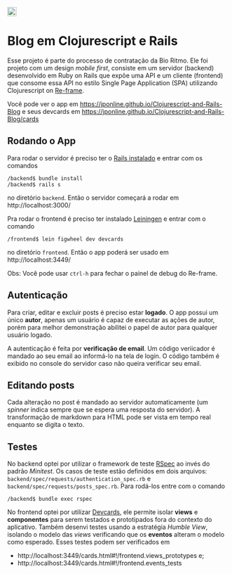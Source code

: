 [<img alt="English version" height="21" width="21" src="http://aux4.iconspalace.com/uploads/76464348934985440.png">
](README.md)

# Blog em Clojurescript e Rails

Esse projeto é parte do processo de contratação da Bio Ritmo. Ele foi projeto com
um design *mobile first*, consiste em um servidor (backend) desenvolvido em Ruby
on Rails que expõe uma API e um cliente (frontend) que consome essa API no estilo
Single Page Application (SPA) utilizando Clojurescript on
[Re-frame](https://github.com/Day8/re-frame).

Você pode ver o app em https://jponline.github.io/Clojurescript-and-Rails-Blog e seus devcards em https://jponline.github.io/Clojurescript-and-Rails-Blog/cards

## Rodando o App

Para rodar o servidor é preciso ter o [Rails instalado](https://guides.rubyonrails.org/getting_started.html#installing-rails)
e entrar com os comandos

```
/backend$ bundle install
/backend$ rails s
```

no diretório `backend`. Então o servidor começará a rodar em
http://localhost:3000/

Pra rodar o frontend é preciso ter instalado [Leiningen](https://leiningen.org/) e
entrar com o comando

`/frontend$ lein figwheel dev devcards`

no diretório `frontend`. Então o app poderá ser usado em http://localhost:3449/

Obs: Você pode usar `ctrl-h` para fechar o painel de debug do Re-frame.

## Autenticação

Para criar, editar e excluir posts é preciso estar **logado**. O app possui um único
**autor**, apenas um usuário é capaz de executar as ações de autor, porém para melhor
demonstração abilitei o papel de autor para qualquer usuário logado.

A autenticação é feita por **verificação de email**. Um código veriicador é mandado ao
seu email ao informá-lo na tela de login. O código também é exibido no console do
servidor caso não queira verificar seu email.

## Editando posts

Cada alteração no post é mandado ao servidor automaticamente (um *spinner* indica
sempre que se espera uma resposta do servidor). A transformação de markdown para
HTML pode ser vista em tempo real enquanto se digita o texto.

## Testes

No backend optei por utilizar o framework de teste [RSpec](http://rspec.info/) ao
invés do padrão *Minitest*. Os casos de teste estão definidos em dois arquivos:
`backend/spec/requests/authentication_spec.rb` e `backend/spec/requests/posts_spec.rb`.
Para rodá-los entre com o comando

`/backend$ bundle exec rspec`

No frontend optei por utilizar [Devcards](https://github.com/bhauman/devcards),
ele permite isolar **views** e **componentes** para serem testados e prototipados
fora do contexto do aplicativo. Também desenvi testes usando a estratégia *Humble
View*, isolando o modelo das *views* verificando que os **eventos** alteram o
modelo como esperado. Esses testes podem ser verificados em

- http://localhost:3449/cards.html#!/frontend.views_prototypes e;
- http://localhost:3449/cards.html#!/frontend.events_tests
